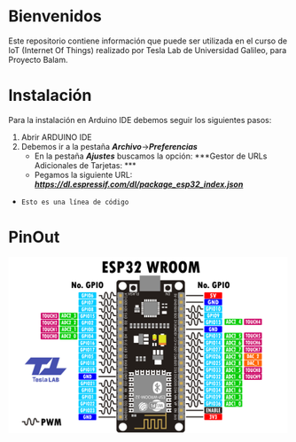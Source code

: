 # Bienvenidos 
Este repositorio contiene información que puede ser utilizada en el curso de IoT (Internet Of Things) realizado por Tesla Lab de Universidad Galileo, para Proyecto Balam.

# Instalación

Para la instalación en Arduino IDE debemos seguir los siguientes pasos:

1. Abrir ARDUINO IDE
2. Debemos ir a la pestaña ***Archivo***->***Preferencias***
	- En la pestaña ***Ajustes*** buscamos la opción: ***Gestor de URLs Adicionales de Tarjetas: ***
	- Pegamos la siguiente URL: ***https://dl.espressif.com/dl/package_esp32_index.json***
*	`Esto es una línea de código`

# PinOut
![](/Img/PINOUT_ESP32.png)